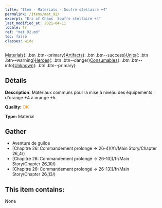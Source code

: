```yaml
---
title: "Item - Materials - Soufre stellaire +4"
permalink: /Items/mat_92/
excerpt: "Era of Chaos  Soufre stellaire +4"
last_modified_at: 2021-04-11
locale: fr
ref: "mat_92.md"
toc: false
classes: wide
---
```

 [Materials](/fr/Items/){: .btn .btn--primary}[Artifacts](/fr/Items/Artifacts/){: .btn .btn--success}[Units](/fr/Items/Units/){: .btn .btn--warning}[Heroes](/fr/Items/Heroes/){: .btn .btn--danger}[Consumables](/fr/Items/Consumables/){: .btn .btn--info}[Unknown](/fr/Items/Unknown/){: .btn .btn--primary}

## Détails
 **Description:** Matériaux communs pour la mise à niveau des équipements d'orange +4 à orange +5.

 **Quality:** <span style="color: #FF8C00">OK</span>

 **Type:** Material

## Gather

*    Aventure de guilde 
*    [Chapitre 26: Commandement prolongé -> 26-4](/fr/Main Story/Chapter 26_4/) 
*    [Chapitre 26: Commandement prolongé -> 26-10](/fr/Main Story/Chapter 26_10/) 
*    [Chapitre 26: Commandement prolongé -> 26-13](/fr/Main Story/Chapter 26_13/) 

## This item contains:

  None

